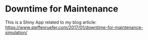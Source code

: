 # Downtime for Maintenance

This is a Shiny App related to my blog article: https://www.steffenruefer.com/2017/01/downtime-for-maintenance-simulation/
